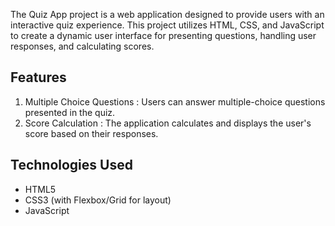 The Quiz App project is a web application designed to provide users with an interactive quiz experience. This project utilizes HTML, CSS, and JavaScript to create a dynamic user interface for presenting questions, handling user responses, and calculating scores.

## Features
1. Multiple Choice Questions : Users can answer multiple-choice questions presented in the quiz.
2. Score Calculation : The application calculates and displays the user's score based on their responses.

## Technologies Used
- HTML5
- CSS3 (with Flexbox/Grid for layout)
- JavaScript 
